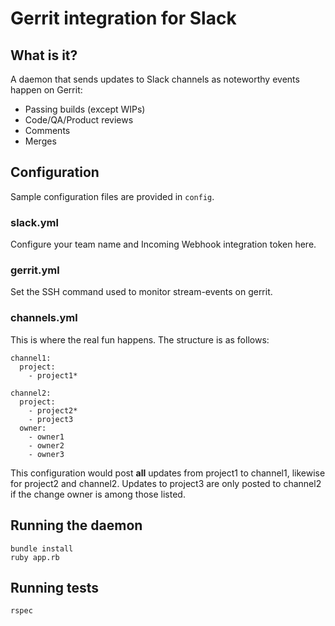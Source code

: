 # Gerrit integration for Slack

## What is it?

A daemon that sends updates to Slack channels as noteworthy events happen on Gerrit:

  * Passing builds (except WIPs)
  * Code/QA/Product reviews
  * Comments
  * Merges

## Configuration

Sample configuration files are provided in `config`.

### slack.yml

Configure your team name and Incoming Webhook integration token here.

### gerrit.yml

Set the SSH command used to monitor stream-events on gerrit.

### channels.yml

This is where the real fun happens. The structure is as follows:

    channel1:
      project:
        - project1*

    channel2:
      project:
        - project2*
        - project3
      owner:
        - owner1
        - owner2
        - owner3

This configuration would post **all** updates from project1 to channel1, likewise for project2 and channel2. Updates to project3 are only posted to channel2 if the change owner is among those listed.

## Running the daemon

    bundle install
    ruby app.rb

## Running tests

    rspec
